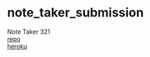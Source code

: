 # note_taker_submission
 Note Taker 321
    <br><a href="https://github.com/shelbybridwell/the-note-taker-321">repo</a>    
    <a href="https://my-note-taker-321.herokuapp.com/">heroku</a>

    
